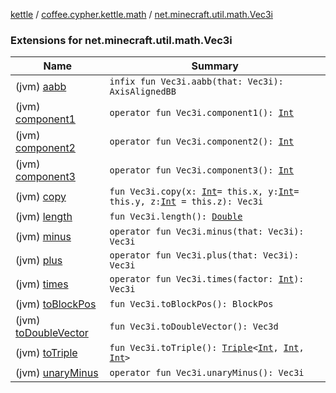 [kettle](../../index.md) / [coffee.cypher.kettle.math](../index.md) / [net.minecraft.util.math.Vec3i](./index.md)

### Extensions for net.minecraft.util.math.Vec3i

| Name | Summary |
|---|---|
| (jvm) [aabb](aabb.md) | `infix fun Vec3i.aabb(that: Vec3i): AxisAlignedBB` |
| (jvm) [component1](component1.md) | `operator fun Vec3i.component1(): `[`Int`](https://kotlinlang.org/api/latest/jvm/stdlib/kotlin/-int/index.html) |
| (jvm) [component2](component2.md) | `operator fun Vec3i.component2(): `[`Int`](https://kotlinlang.org/api/latest/jvm/stdlib/kotlin/-int/index.html) |
| (jvm) [component3](component3.md) | `operator fun Vec3i.component3(): `[`Int`](https://kotlinlang.org/api/latest/jvm/stdlib/kotlin/-int/index.html) |
| (jvm) [copy](copy.md) | `fun Vec3i.copy(x: `[`Int`](https://kotlinlang.org/api/latest/jvm/stdlib/kotlin/-int/index.html)` = this.x, y: `[`Int`](https://kotlinlang.org/api/latest/jvm/stdlib/kotlin/-int/index.html)` = this.y, z: `[`Int`](https://kotlinlang.org/api/latest/jvm/stdlib/kotlin/-int/index.html)` = this.z): Vec3i` |
| (jvm) [length](length.md) | `fun Vec3i.length(): `[`Double`](https://kotlinlang.org/api/latest/jvm/stdlib/kotlin/-double/index.html) |
| (jvm) [minus](minus.md) | `operator fun Vec3i.minus(that: Vec3i): Vec3i` |
| (jvm) [plus](plus.md) | `operator fun Vec3i.plus(that: Vec3i): Vec3i` |
| (jvm) [times](times.md) | `operator fun Vec3i.times(factor: `[`Int`](https://kotlinlang.org/api/latest/jvm/stdlib/kotlin/-int/index.html)`): Vec3i` |
| (jvm) [toBlockPos](to-block-pos.md) | `fun Vec3i.toBlockPos(): BlockPos` |
| (jvm) [toDoubleVector](to-double-vector.md) | `fun Vec3i.toDoubleVector(): Vec3d` |
| (jvm) [toTriple](to-triple.md) | `fun Vec3i.toTriple(): `[`Triple`](https://kotlinlang.org/api/latest/jvm/stdlib/kotlin/-triple/index.html)`<`[`Int`](https://kotlinlang.org/api/latest/jvm/stdlib/kotlin/-int/index.html)`, `[`Int`](https://kotlinlang.org/api/latest/jvm/stdlib/kotlin/-int/index.html)`, `[`Int`](https://kotlinlang.org/api/latest/jvm/stdlib/kotlin/-int/index.html)`>` |
| (jvm) [unaryMinus](unary-minus.md) | `operator fun Vec3i.unaryMinus(): Vec3i` |
